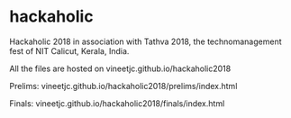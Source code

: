 # hackaholic
Hackaholic 2018 in association with Tathva 2018, the technomanagement fest of NIT Calicut, Kerala, India.

All the files are hosted on vineetjc.github.io/hackaholic2018

Prelims: vineetjc.github.io/hackaholic2018/prelims/index.html

Finals: vineetjc.github.io/hackaholic2018/finals/index.html 

